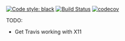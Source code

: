 [![Code style: black](https://img.shields.io/badge/code%20style-black-000000.svg)](https://github.com/psf/black)
[![Build Status](https://travis-ci.com/samclane/Bastet.svg?branch=master)](https://travis-ci.com/samclane/Bastet)
[![codecov](https://codecov.io/gh/samclane/Bastet/branch/master/graph/badge.svg)](https://codecov.io/gh/samclane/Bastet)

TODO:
- Get Travis working with X11
